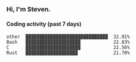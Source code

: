 ### Hi, I'm Steven.

#### Coding activity (past 7 days)
```
other  ▓▓▓▓▓▓▓▓▓▓▓▓▓▓▓▓▓▓▓▓▓▓▓▓▓▓▓▓▓▓  32.91%
Bash   ▓▓▓▓▓▓▓▓▓▓▓▓▓▓▓▓▓▓▓▓            22.83%
C      ▓▓▓▓▓▓▓▓▓▓▓▓▓▓▓▓▓▓▓▓            22.56%
Rust   ▓▓▓▓▓▓▓▓▓▓▓▓▓▓▓▓▓▓▓             21.70%
```
